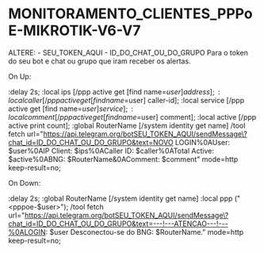 # MONITORAMENTO_CLIENTES_PPPoE-MIKROTIK-V6-V7

ALTERE:
    - SEU_TOKEN_AQUI
    - ID_DO_CHAT_OU_DO_GRUPO
Para o token do seu bot e chat ou grupo que iram receber os alertas.

On Up:

:delay 2s;
:local ips [/ppp active get [find name=$user] address];
:local caller [/ppp active get [find name=$user] caller-id];
:local service [/ppp active get [find name=$user] service];
:local comment [/ppp active get [find name=$user] comment];
:local active [/ppp active print count];
:global RouterName [/system identity get name]
/tool fetch url="https://api.telegram.org/botSEU_TOKEN_AQUI/sendMessage\?chat_id=ID_DO_CHAT_OU_DO_GRUPO&text=NOVO LOGIN%0AUser: $user%0AIP Client: $ips%0ACaller ID: $caller%0ATotal Active: $active%0ABNG: $RouterName&0AComment: $comment" mode=http keep-result=no;

On Down:

:delay 2s;
:global RouterName [/system identity get name]
:local ppp ("<pppoe-$user>");
/tool fetch url="https://api.telegram.org/botSEU_TOKEN_AQUI/sendMessage\?chat_id=ID_DO_CHAT_OU_DO_GRUPO&text=---!---ATENCAO---!---%0ALOGIN: $user Desconectou-se do BNG: $RouterName." mode=http keep-result=no;